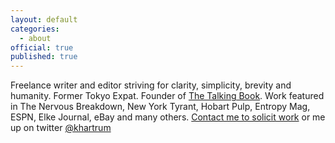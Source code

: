 ```yaml
---
layout: default
categories:
  - about
official: true
published: true
---
```

Freelance writer and editor striving for clarity, simplicity, brevity and humanity. Former Tokyo Expat. Founder of [The Talking Book](thetalkingbook.org). Work featured in The Nervous Breakdown, New York Tyrant, Hobart Pulp, Entropy Mag, ESPN, Elke Journal, eBay and many others. [Contact me to solicit work](http://krishartrum.com/contact) or me up on twitter [@khartrum](https://twitter.com/KHartrum)
